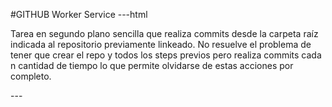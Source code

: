 #GITHUB Worker Service
---html
<p>Tarea en segundo plano sencilla que realiza commits desde la carpeta raíz indicada al repositorio previamente linkeado. No resuelve
el problema de tener que crear el repo y todos los steps previos pero realiza commits cada n cantidad de tiempo lo que permite olvidarse de estas acciones por completo.</p>
---
